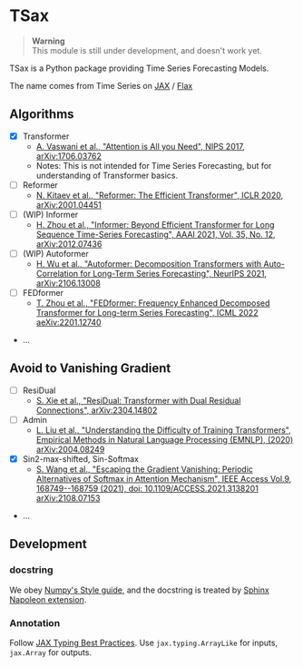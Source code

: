 # TSax

> **Warning**  
> This module is still under development, and doesn't work yet.

TSax is a Python package providing Time Series Forecasting Models.

The name comes from Time Series on
[JAX](https://jax.readthedocs.io/en/latest/index.html) /
[Flax](https://flax.readthedocs.io/en/latest/index.html)


## Algorithms

- [x] Transformer
  - [A. Vaswani et al., "Attention is All you Need", NIPS 2017](https://proceedings.neurips.cc/paper_files/paper/2017/hash/3f5ee243547dee91fbd053c1c4a845aa-Abstract.html),
    [arXiv:1706.03762](https://arxiv.org/abs/1706.03762)
  - Notes: This is not intended for Time Series Forecasting, but for understanding of Transformer basics.
- [ ] Reformer
  - [N. Kitaev et al., "Reformer: The Efficient Transformer", ICLR 2020](https://openreview.net/forum?id=rkgNKkHtvB),
    [arXiv:2001.04451](https://arxiv.org/abs/2001.04451)
- [ ] (WIP) Informer
  - [H. Zhou et al., "Informer: Beyond Efficient Transformer for Long Sequence Time-Series Forecasting", AAAI 2021, Vol. 35, No. 12](https://ojs.aaai.org/index.php/AAAI/article/view/17325),
    [arXiv:2012.07436](https://arxiv.org/abs/2012.07436)
- [ ] (WIP) Autoformer
  - [H. Wu et al., "Autoformer: Decomposition Transformers with Auto-Correlation for Long-Term Series Forecasting", NeurIPS 2021](https://proceedings.neurips.cc/paper_files/paper/2021/hash/bcc0d400288793e8bdcd7c19a8ac0c2b-Abstract.html),
    [arXiv:2106.13008](https://arxiv.org/abs/2106.13008)
- [ ] FEDformer
  - [T. Zhou et al., "FEDformer: Frequency Enhanced Decomposed Transformer for Long-term Series Forecasting", ICML 2022](https://proceedings.mlr.press/v162/zhou22g.html)
    [aeXiv:2201.12740](https://arxiv.org/abs/2201.12740)
- ...


## Avoid to Vanishing Gradient
- [ ] ResiDual
  - [S. Xie et al., "ResiDual: Transformer with Dual Residual Connections", arXiv:2304.14802](https://arxiv.org/abs/2304.14802)
- [ ] Admin
  - [L. Liu et al., "Understanding the Difficulty of Training Transformers", Empirical Methods in Natural Language Processing (EMNLP), (2020)](https://aclanthology.org/2020.emnlp-main.463/)
    [arXiv:2004.08249](https://arxiv.org/abs/2004.08249)
- [x] Sin2-max-shifted, Sin-Softmax
    - [S. Wang et al., "Escaping the Gradient Vanishing: Periodic Alternatives of Softmax in Attention Mechanism", IEEE Access Vol.9, 168749--168759 (2021), doi: 10.1109/ACCESS.2021.3138201](https://ieeexplore.ieee.org/document/9662308)
      [arXiv:2108.07153](https://arxiv.org/abs/2108.07153)
- ...

## Development


### docstring
We obey [Numpy's Style guide](https://numpydoc.readthedocs.io/en/latest/format.html),
and the docstring is treated by
[Sphinx Napoleon extension](https://www.sphinx-doc.org/en/master/usage/extensions/napoleon.html).


### Annotation

Follow [JAX Typing Best Practices](https://jax.readthedocs.io/en/latest/jax.typing.html).
Use `jax.typing.ArrayLike` for inputs, `jax.Array` for outputs.
